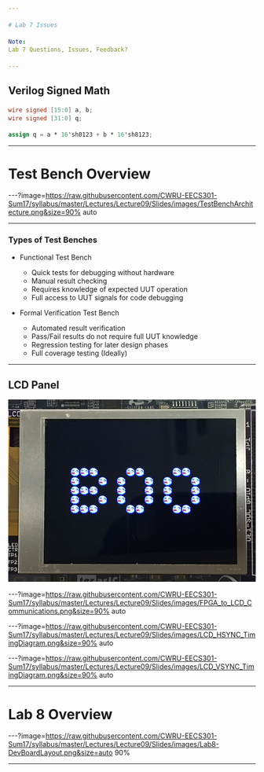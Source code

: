 ```yaml
---

# Lab 7 Issues

Note:
Lab 7 Questions, Issues, Feedback?

---
```


## Verilog Signed Math

```verilog
wire signed [15:0] a, b;
wire signed [31:0] q;

assign q = a * 16'sh0123 + b * 16'sh8123;
```

---

# Test Bench Overview

---?image=https://raw.githubusercontent.com/CWRU-EECS301-Sum17/syllabus/master/Lectures/Lecture09/Slides/images/TestBenchArchitecture.png&size=90% auto

---

### Types of Test Benches

* Functional Test Bench
	* Quick tests for debugging without hardware
	* Manual result checking
	* Requires knowledge of expected UUT operation
	* Full access to UUT signals for code debugging

* Formal Verification Test Bench
	* Automated result verification
	* Pass/Fail results do not require full UUT knowledge
	* Regression testing for later design phases
	* Full coverage testing (Ideally)

---

## LCD Panel

![LCD](https://raw.githubusercontent.com/CWRU-EECS301-Sum17/syllabus/master/Lectures/Lecture09/Slides/images/LCD_Image.png)

---?image=https://raw.githubusercontent.com/CWRU-EECS301-Sum17/syllabus/master/Lectures/Lecture09/Slides/images/FPGA_to_LCD_Communications.png&size=90% auto

---?image=https://raw.githubusercontent.com/CWRU-EECS301-Sum17/syllabus/master/Lectures/Lecture09/Slides/images/LCD_HSYNC_TimingDiagram.png&size=90% auto

---?image=https://raw.githubusercontent.com/CWRU-EECS301-Sum17/syllabus/master/Lectures/Lecture09/Slides/images/LCD_VSYNC_TimingDiagram.png&size=90% auto


---

# Lab 8 Overview

---?image=https://raw.githubusercontent.com/CWRU-EECS301-Sum17/syllabus/master/Lectures/Lecture09/Slides/images/Lab8-DevBoardLayout.png&size=auto 90%


---

